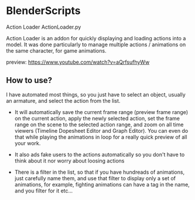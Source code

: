 # BlenderScripts
Action Loader
ActionLoader.py

Action Loader is an addon for quickly displaying and loading actions into a model. It was done particularly to manage multiple actions / animations on the same character, for game animations.

preview: https://www.youtube.com/watch?v=aQrfsufhyWw

## How to use?

I have automated most things, so you just have to select an object, usually an armature, and select the action from the list.

- It will automatically save the current frame range (preview frame range) on the current action, apply the newly selected action, set the frame range on the scene to the selected action range, and zoom on all time viewers (Timeline Dopesheet Editor and Graph Editor). You can even do that while playing the animations in loop for a really quick preview of all your work.

- It also ads fake users to the actions automatically so you don't have to think about it nor worry about loosing actions

- There is a filter in the list, so that if you have hundreads of animations, just carefully name them, and use that filter to display only a set of animations, for example, fighting animations can have a tag in the name, and you filter for it etc...
